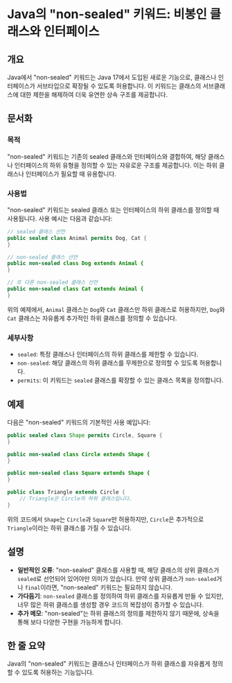 <!--
Meta Description: # Java의 "non-sealed" 키워드: 비봉인 클래스와 인터페이스 ## 개요 Java에서 "non-sealed" 키워드는 Java 17에서 도입된 새로운 기능으로, 클래스나 인터페이스가 서브타입으로 확장될 수 있도록 허용합니다. 이 키워드는 클래스의 서브클래스에...
Meta Keywords: sealed, non, 클래스를, 키워드는, public
-->

# Java의 "non-sealed" 키워드: 비봉인 클래스와 인터페이스

## 개요
Java에서 "non-sealed" 키워드는 Java 17에서 도입된 새로운 기능으로, 클래스나 인터페이스가 서브타입으로 확장될 수 있도록 허용합니다. 이 키워드는 클래스의 서브클래스에 대한 제한을 해제하여 더욱 유연한 상속 구조를 제공합니다.

## 문서화

### 목적
"non-sealed" 키워드는 기존의 sealed 클래스와 인터페이스와 결합하여, 해당 클래스나 인터페이스의 하위 유형을 정의할 수 있는 자유로운 구조를 제공합니다. 이는 하위 클래스나 인터페이스가 필요할 때 유용합니다.

### 사용법
"non-sealed" 키워드는 sealed 클래스 또는 인터페이스의 하위 클래스를 정의할 때 사용됩니다. 사용 예시는 다음과 같습니다:

```java
// sealed 클래스 선언
public sealed class Animal permits Dog, Cat {
}

// non-sealed 클래스 선언
public non-sealed class Dog extends Animal {
}

// 또 다른 non-sealed 클래스 선언
public non-sealed class Cat extends Animal {
}
```

위의 예제에서, `Animal` 클래스는 `Dog`와 `Cat` 클래스만 하위 클래스로 허용하지만, `Dog`와 `Cat` 클래스는 자유롭게 추가적인 하위 클래스를 정의할 수 있습니다.

### 세부사항
- `sealed`: 특정 클래스나 인터페이스의 하위 클래스를 제한할 수 있습니다.
- `non-sealed`: 해당 클래스의 하위 클래스를 무제한으로 정의할 수 있도록 허용합니다.
- `permits`: 이 키워드는 `sealed` 클래스를 확장할 수 있는 클래스 목록을 정의합니다.

## 예제
다음은 "non-sealed" 키워드의 기본적인 사용 예입니다:

```java
public sealed class Shape permits Circle, Square {
}

public non-sealed class Circle extends Shape {
}

public non-sealed class Square extends Shape {
}

public class Triangle extends Circle {
    // Triangle은 Circle의 하위 클래스입니다.
}
```

위의 코드에서 `Shape`는 `Circle`과 `Square`만 허용하지만, `Circle`은 추가적으로 `Triangle`이라는 하위 클래스를 가질 수 있습니다.

## 설명
- **일반적인 오류**: "non-sealed" 클래스를 사용할 때, 해당 클래스의 상위 클래스가 `sealed`로 선언되어 있어야만 의미가 있습니다. 만약 상위 클래스가 `non-sealed`거나 `final`이라면, "non-sealed" 키워드는 필요하지 않습니다.
- **가다듬기**: `non-sealed` 클래스를 정의하여 하위 클래스를 자유롭게 만들 수 있지만, 너무 많은 하위 클래스를 생성할 경우 코드의 복잡성이 증가할 수 있습니다.
- **추가 메모**: "non-sealed"는 하위 클래스의 정의를 제한하지 않기 때문에, 상속을 통해 보다 다양한 구현을 가능하게 합니다. 

## 한 줄 요약
Java의 "non-sealed" 키워드는 클래스나 인터페이스가 하위 클래스를 자유롭게 정의할 수 있도록 허용하는 기능입니다.
